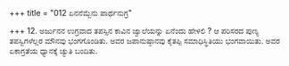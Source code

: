 +++
title = "012 ಏನನೆಮ್ಬೆನು ಪಾರ್ಥನುಗ್ರ"

+++
12. ಅರ್ಜುನನ ಉಗ್ರವಾದ ತಪಸ್ಸಿನ ಕಾವಿನ ಜ್ವಾಲೆಯನ್ನು ಏನೆಂದು ಹೇಳಲಿ ? ಆ ಪರಿಸರದ ಪುಣ್ಯ ತಪಸ್ವಿಗಳೆಲ್ಲರ ಮೌನವು ಭಂಗಗೊಂಡಿತು. ಅವರ ಜಪಾನುಷ್ಠಾನವು ಕೈತಪ್ಪಿ ಸಮಾಧಿಸ್ಥಿತಿಯು ಭಂಗವಾಯಿತು. ಅವರ ಏಕಾಗ್ರತೆಯ ಧ್ಯಾನಕ್ಕೆ ಚ್ಯುತಿ ಬಂದಿತು.